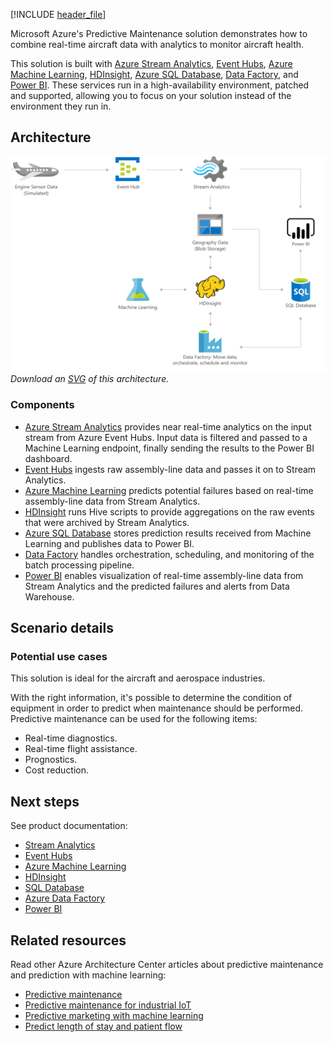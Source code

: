 [!INCLUDE [header_file](../../../includes/sol-idea-header.md)]

Microsoft Azure's Predictive Maintenance solution demonstrates how to combine real-time aircraft data with analytics to monitor aircraft health.

This solution is built with [Azure Stream Analytics](https://azure.microsoft.com/services/stream-analytics), [Event Hubs](https://azure.microsoft.com/services/event-hubs), [Azure Machine Learning](https://azure.microsoft.com/services/machine-learning), [HDInsight](https://azure.microsoft.com/services/hdinsight), [Azure SQL Database](https://azure.microsoft.com/services/sql-database), [Data Factory](https://azure.microsoft.com/services/data-factory), and [Power BI](https://powerbi.microsoft.com). These services run in a high-availability environment, patched and supported, allowing you to focus on your solution instead of the environment they run in.

## Architecture

![Architecture diagram: aircraft engine monitoring for predictive aircraft maintenance with Azure.](../media/aircraft-engine-monitoring-for-predictive-maintenance-in-aerospace.png)
*Download an [SVG](../media/aircraft-engine-monitoring-for-predictive-maintenance-in-aerospace.svg) of this architecture.*

### Components

* [Azure Stream Analytics](https://azure.microsoft.com/services/stream-analytics) provides near real-time analytics on the input stream from Azure Event Hubs. Input data is filtered and passed to a Machine Learning endpoint, finally sending the results to the Power BI dashboard.
* [Event Hubs](https://azure.microsoft.com/services/event-hubs) ingests raw assembly-line data and passes it on to Stream Analytics.
* [Azure Machine Learning](https://azure.microsoft.com/services/machine-learning) predicts potential failures based on real-time assembly-line data from Stream Analytics.
* [HDInsight](https://azure.microsoft.com/services/hdinsight) runs Hive scripts to provide aggregations on the raw events that were archived by Stream Analytics.
* [Azure SQL Database](https://azure.microsoft.com/services/sql-database) stores prediction results received from Machine Learning and publishes data to Power BI.
* [Data Factory](https://azure.microsoft.com/services/data-factory) handles orchestration, scheduling, and monitoring of the batch processing pipeline.
* [Power BI](https://powerbi.microsoft.com) enables visualization of real-time assembly-line data from Stream Analytics and the predicted failures and alerts from Data Warehouse.

## Scenario details

### Potential use cases

This solution is ideal for the aircraft and aerospace industries.

With the right information, it's possible to determine the condition of equipment in order to predict when maintenance should be performed. Predictive maintenance can be used for the following items:

* Real-time diagnostics.
* Real-time flight assistance.
* Prognostics.
* Cost reduction.

## Next steps

See product documentation:

* [Stream Analytics](/azure/stream-analytics/stream-analytics-introduction)
* [Event Hubs](/azure/event-hubs/event-hubs-what-is-event-hubs)
* [Azure Machine Learning](/azure/machine-learning/overview-what-is-azure-ml)
* [HDInsight](/azure/hdinsight)
* [SQL Database](/azure/sql-database)
* [Azure Data Factory](/azure/data-factory/data-factory-introduction)
* [Power BI](https://powerbi.microsoft.com/documentation/powerbi-landing-page)

## Related resources

Read other Azure Architecture Center articles about predictive maintenance and prediction with machine learning:

* [Predictive maintenance](./predictive-maintenance.yml)
* [Predictive maintenance for industrial IoT](./iot-predictive-maintenance.yml)
* [Predictive marketing with machine learning](./predictive-marketing-campaigns-with-machine-learning-and-spark.yml)
* [Predict length of stay and patient flow](/azure/architecture/example-scenario/digital-health/predict-patient-length-of-stay)